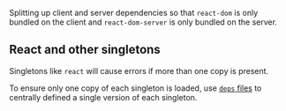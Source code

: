Splitting up client and server dependencies so that `react-dom` is only bundled on the client and `react-dom-server` is only bundled on the server.

## React and other singletons

Singletons like `react` will cause errors if more than one copy is present.

To ensure only one copy of each singleton is loaded, use [`deps` files](https://deno.land/manual@v1.19.3/examples/manage_dependencies) to centrally defined a single version of each singleton.
